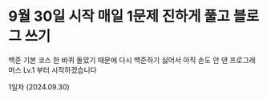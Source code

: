 # 9월 30일 시작 매일 1문제 진하게 풀고 블로그 쓰기

백준 기본 코스 한 바퀴 돌았기 때문에 다시 백준하기 싫어서 아직 손도 안 댄 프로그래머스 Lv.1 부터 시작하겠습니다

1일차 (2024.09.30)